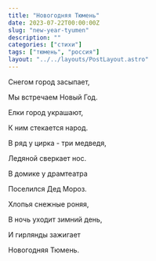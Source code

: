 ```yaml
---
title: "Новогодняя Тюмень"
date: 2023-07-22T00:00:00Z
slug: "new-year-tyumen"
description: ""
categories: ["стихи"]
tags: ["тюмень", "россия"]
layout: "../../layouts/PostLayout.astro"
---
```


Снегом город засыпает,

Мы встречаем Новый Год.

Елки город украшают,

К ним стекается народ.

В ряд у цирка - три медведя,

Ледяной сверкает нос.

В домике у драмтеатра

Поселился Дед Мороз.

Хлопья снежные роняя,

В ночь уходит зимний день,

И гирлянды зажигает

Новогодняя Тюмень.